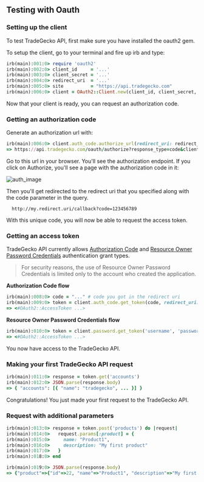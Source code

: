 ## Testing with Oauth
### Setting up the client

To test TradeGecko API, first make sure you have installed the oauth2
gem.

To setup the client, go to your terminal and fire up irb and type:

```ruby
irb(main):001:0> require 'oauth2'
irb(main):002:0> client_id     = '...'
irb(main):003:0> client_secret = '...'
irb(main):004:0> redirect_uri  = '...'
irb(main):005:0> site          = "https://api.tradegecko.com"
irb(main):006:0> client = OAuth2::Client.new(client_id, client_secret, site: site)
```

Now that your client is ready, you can request an authorization code.

### Getting an authorization code

Generate an authorization url with:

```ruby
irb(main):006:0> client.auth_code.authorize_url(redirect_uri: redirect_uri)
=> https://api.tradegecko.com/oauth/authorize?response_type=code&client_id=...&redirect_uri=...
```

Go to this url in your browser. You'll see the authorization endpoint.
If you click on Authorize, you'll see a page with the authorization code
in it:

![auth_image](/images/auth.png)

Then you'll get redirected to the redirect uri that you specified along with the code parameter in the query.

      http://my.redirect.uri/callback?code=123456789

With this unique code, you will now be able to request the access token.

### Getting an access token

TradeGecko API currently allows [Authorization Code](http://tools.ietf.org/html/rfc6749#section-1.3.1) and
[Resource Owner Password Credentials](http://tools.ietf.org/html/rfc6749#section-1.3.3) authentication grant types.
> For security reasons, the use of Resource Owner Password Credentials is limited only to the account who created the application.

**Authorization Code flow**

```ruby
irb(main):008:0> code = "..." # code you got in the redirect uri
irb(main):009:0> token = client.auth_code.get_token(code, redirect_uri: redirect_uri)
=> <#OAuth2::AccessToken ...>
```  

**Resource Owner Password Credentials flow**

```ruby
irb(main):010:0> token = client.password.get_token('username', 'password')
=> <#OAuth2::AccessToken ...>
```

You now have access to the TradeGecko API.

### Making your first TradeGecko API request

```ruby
irb(main):011:0> response = token.get('accounts')
irb(main):012:0> JSON.parse(response.body)
=> { "accounts": [{ "name": "tradegecko", ... }] }
```

Congratulations! You just made your first request to the TradeGecko API.

### Request with additional parameters

```ruby
irb(main):013:0> response = token.post('products') do |request|
irb(main):014:0>   request.params[:product] = {
irb(main):015:0>     name: "Product1",
irb(main):016:0>     description: "My first product"
irb(main):017:0>   }
irb(main):018:0> end

irb(main):019:0> JSON.parse(response.body)
=> {"product"=>{"id"=>22, "name"=>"Product1", "description"=>"My first product", ...} }
```
